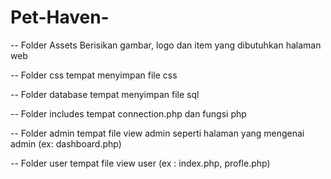 # Pet-Haven-


-- Folder Assets
Berisikan gambar, logo dan item yang dibutuhkan halaman web

-- Folder css
tempat menyimpan file css

-- Folder database
tempat menyimpan file sql

-- Folder includes 
tempat connection.php dan fungsi php

-- Folder admin
tempat file view admin seperti halaman yang mengenai admin (ex: dashboard.php)

-- Folder user
tempat file view user (ex : index.php, profle.php)